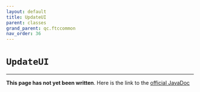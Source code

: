 ```yaml
---
layout: default
title: UpdateUI
parent: classes
grand_parent: qc.ftccommon
nav_order: 36
---
```

# `UpdateUI`
---
**This page has not yet been written**. Here is the link to the [official JavaDoc](https://ftctechnh.github.io/ftc_app/doc/javadoc/com/qualcomm/ftccommon/UpdateUI.html)
        